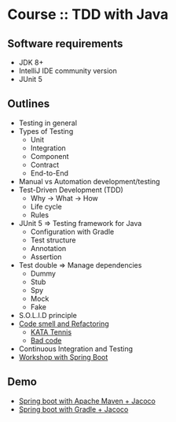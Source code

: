 # Course :: TDD with Java

## Software requirements
* JDK 8+
* IntelliJ IDE community version
* JUnit 5

## Outlines
* Testing in general
* Types of Testing
  * Unit
  * Integration
  * Component
  * Contract
  * End-to-End
* Manual vs Automation development/testing
* Test-Driven Development (TDD)
  * Why -> What -> How
  * Life cycle
  * Rules
* JUnit 5 => Testing framework for Java
  * Configuration with Gradle
  * Test structure
  * Annotation
  * Assertion
* Test double => Manage dependencies
  * Dummy
  * Stub
  * Spy
  * Mock
  * Fake
* S.O.L.I.D principle
* [Code smell and Refactoring](https://refactoring.guru/refactoring/smells)
  * [KATA Tennis](https://github.com/emilybache/Tennis-Refactoring-Kata)
  * [Bad code](https://github.com/up1/workshop-java-badcode)
* Continuous Integration and Testing
* [Workshop with Spring Boot](https://github.com/up1/course-springboot-2022/wiki/Workshop-REST-API)

## Demo
* [Spring boot with Apache Maven + Jacoco](https://github.com/up1/course-tdd-with-java-2020/tree/main/demo-spring-boot-maven)
* [Spring boot with Gradle + Jacoco](https://github.com/up1/course-tdd-with-java-2020/tree/main/demo-spring-boot-gradle)
  
